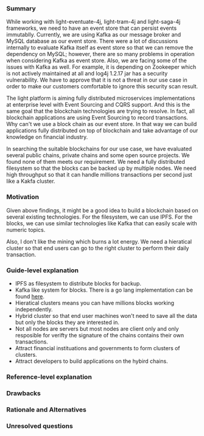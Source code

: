 ### Summary

While working with light-eventuate-4j, light-tram-4j and light-saga-4j frameworks, we need to have an event store that can persist events immutablly. Currently, we are using Kafka as our message broker and MySQL database as our event store. There were a lot of discussions internally to evaluate Kafka itself as event store so that we can remove the dependency on MySQL; however, there are so many problems in operation when considering Kafka as event store. Also, we are facing some of the issues with Kafka as well. For example, it is depending on Zookeeper which is not actively maintained at all and log4j 1.2.17 jar has a security vulnerability. We have to approve that it is not a threat in our use case in order to make our customers comfortable to ignore this security scan result. 

The light platform is aiming fully distributed microservices implementations at enterprise level with Event Sourcing and CQRS support. And this is the same goal that the blockchain technologies are trying to resolve. In fact, all blockchain applications are using Event Sourcing to record transactions. Why can't we use a block chain as our event store. In that way we can build applications fully distributed on top of blockchain and take advantage of our knowledge on financial industry. 

In searching the suitable blockchains for our use case, we have evaluated several public chains, private chains and some open source projects. We found none of them meets our requirement. We need a fully distributed filesystem so that the blocks can be backed up by multiple nodes. We need high throughput so that it can handle millions transactions per second just like a Kakfa cluster.  


### Motivation

Given above findings, it might be a good idea to build a blockchain based on several existing technologies. For the filesystem, we can use IPFS. For the blocks, we can use similar technologies like Kafka that can easily scale with numeric topics. 

Also, I don't like the mining which burns a lot energy. We need a hieratical cluster so that end users can go to the right cluster to perform their daily transaction. 

### Guide-level explanation

* IPFS as filesystem to distribute blocks for backup.
* Kafka like system for blocks. There is a go lang implementation can be found [here](https://github.com/travisjeffery/jocko). 
* Hieratical clusters means you can have millions blocks working independently. 
* Hybrid cluster so that end user machines won't need to save all the data but only the blocks they are interested in. 
* Not all nodes are servers but most nodes are client only and only resposible for verifty the signature of the chains contains their own transactions. 
* Attract financial instituations and governments to form clusters of clusters. 
* Attract developers to build applications on the hybird chains. 

### Reference-level explanation


### Drawbacks


### Rationale and Alternatives


### Unresolved questions

